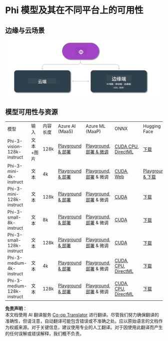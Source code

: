 <!--
CO_OP_TRANSLATOR_METADATA:
{
  "original_hash": "1f15470a0551a0b11880b949b6ab022a",
  "translation_date": "2025-04-03T06:34:29+00:00",
  "source_file": "md\\01.Introduction\\01\\01.Edgeandcloud.md",
  "language_code": "zh"
}
-->
# Phi 模型及其在不同平台上的可用性

## 边缘与云场景

![EdgeCloud](../../../../../translated_images/01.phiedgecloud.b0223093d5c9be1e3050490fca4a8b42a0ea7445386aefc1e5b3f25d122b589d.zh.png)

## 模型可用性与资源

| | | | | | | | | |
|-|-|-|-|-|-|-|-|-|
|模型|输入|内容长度|Azure AI (MaaS)|Azure ML (MaaP)|ONNX|Hugging Face|Ollama|Nvidia NIM|
|Phi-3-vision-128k-instruct|文本+图片|128k|[Playground & 部署](https://ai.azure.com/explore/models/Phi-3-vision-128k-instruct/version/2/registry/azureml)|[Playground, 部署 & 微调](https://ml.azure.com/registries/azureml/models/Phi-3-vision-128k-instruct/version/2)|[CUDA](https://huggingface.co/microsoft/Phi-3-vision-128k-instruct-onnx-cuda/tree/main),[CPU](https://huggingface.co/microsoft/Phi-3-vision-128k-instruct-onnx-cpu/tree/main), [DirectML](https://huggingface.co/microsoft/Phi-3-vision-128k-instruct-onnx-directml/tree/main)|[下载](https://huggingface.co/microsoft/Phi-3-vision-128k-instruct)|-NA-|[NIM APIs](https://build.nvidia.com/microsoft/phi-3-vision-128k-instruct)|
|Phi-3-mini-4k-instruct|文本|4k|[Playground & 部署](https://aka.ms/phi3-mini-4k-azure-ml)|[Playground, 部署](https://aka.ms/phi3-mini-4k-azure-ml) & 微调|[CUDA](https://huggingface.co/microsoft/Phi-3-mini-4k-instruct-onnx), [Web](https://huggingface.co/microsoft/Phi-3-mini-4k-instruct-onnx)|[Playground & 下载](https://huggingface.co/chat/models/microsoft/Phi-3-mini-4k-instruct)|[GGUF](https://huggingface.co/microsoft/Phi-3-mini-4k-instruct-gguf)|[NIM APIs](https://build.nvidia.com/microsoft/phi-3-mini-4k)|
|Phi-3-mini-128k-instruct|文本|128k|[Playground & 部署](https://ai.azure.com/explore/models/Phi-3-mini-128k-instruct/version/9/registry/azureml)|[Playground, 部署](https://ai.azure.com/explore/models/Phi-3-mini-128k-instruct/version/9/registry/azureml) & 微调|[CUDA](https://huggingface.co/microsoft/Phi-3-mini-128k-instruct-onnx)|[下载](https://huggingface.co/microsoft/Phi-3-mini-128k-instruct-onnx)|-NA-|[NIM APIs](https://build.nvidia.com/microsoft/phi-3-mini)|
|Phi-3-small-8k-instruct|文本|8k|[Playground & 部署](https://ml.azure.com/registries/azureml/models/Phi-3-small-8k-instruct/version/2)|[Playground, 部署](https://ai.azure.com/explore/models/Phi-3-small-8k-instruct/version/2/registry/azureml) & 微调|[CUDA](https://huggingface.co/microsoft/Phi-3-small-8k-instruct-onnx-cuda)|[下载](https://huggingface.co/microsoft/Phi-3-small-8k-instruct-onnx-cuda)|-NA-|[NIM APIs](https://build.nvidia.com/microsoft/phi-3-small-8k-instruct?docker=false)|
|Phi-3-small-128k-instruct|文本|128k|[Playground & 部署](https://ai.azure.com/explore/models/Phi-3-small-128k-instruct/version/2/registry/azureml)|[Playground, 部署](https://ml.azure.com/registries/azureml/models/Phi-3-small-128k-instruct/version/2) & 微调|[CUDA](https://huggingface.co/microsoft/Phi-3-medium-128k-instruct-onnx-cuda)|[下载](https://huggingface.co/microsoft/Phi-3-small-128k-instruct)|-NA-|[NIM APIs](https://build.nvidia.com/microsoft/phi-3-small-128k-instruct?docker=false)|
|Phi-3-medium-4k-instruct|文本|4k|[Playground & 部署](https://huggingface.co/microsoft/Phi-3-medium-4k-instruct)|[Playground, 部署](https://ml.azure.com/registries/azureml/models/Phi-3-medium-4k-instruct/version/2) & 微调|[CUDA](https://huggingface.co/microsoft/Phi-3-medium-4k-instruct-onnx-cuda/tree/main), [CPU](https://huggingface.co/microsoft/Phi-3-medium-4k-instruct-onnx-cpu/tree/main), [DirectML](https://huggingface.co/microsoft/Phi-3-medium-4k-instruct-onnx-directml/tree/main)|[下载](https://huggingface.co/microsoft/Phi-3-medium-4k-instruct)|-无-|[NIM APIs](https://build.nvidia.com/microsoft/phi-3-medium-4k-instruct?docker=false)|
|Phi-3-medium-128k-instruct|文本|128k|[Playground & 部署](https://ai.azure.com/explore/models/Phi-3-medium-128k-instruct/version/2)|[Playground, 部署](https://ml.azure.com/registries/azureml/models/Phi-3-medium-128k-instruct/version/2) & 微调|[CUDA](https://huggingface.co/microsoft/Phi-3-medium-128k-instruct-onnx-cuda/tree/main), [CPU](https://huggingface.co/microsoft/Phi-3-medium-128k-instruct-onnx-cpu/tree/main), [DirectML](https://huggingface.co/microsoft/Phi-3-medium-128k-instruct-onnx-directml/tree/main)|[下载](https://huggingface.co/microsoft/Phi-3-medium-128k-instruct)|-无-|-无-|

**免责声明**：  
本文档使用 AI 翻译服务 [Co-op Translator](https://github.com/Azure/co-op-translator) 进行翻译。尽管我们努力确保翻译的准确性，但请注意，自动翻译可能包含错误或不准确之处。应以原始语言的文档作为权威来源。对于关键信息，建议使用专业的人工翻译。对于因使用此翻译而产生的任何误解或错误解释，我们概不负责。